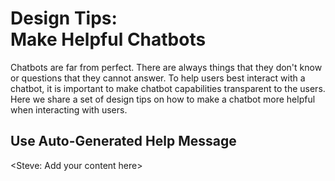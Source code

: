 # **Design Tips: <br> Make Helpful Chatbots**

Chatbots are far from perfect. There are always things that they don't know or questions that they cannot answer. To help users best interact with a chatbot, it is important to make chatbot capabilities transparent to the users.  Here we share a set of design tips on how to make a chatbot more helpful when interacting with users. 


## **Use Auto-Generated Help Message**

<Steve: Add your content here>